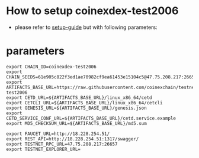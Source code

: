 # How to setup coinexdex-test2006

- please refer to [setup-guide](https://github.com/coinexchain/devops) but with following parameters:

# parameters
```shell
export CHAIN_ID=coinexdex-test2006
export CHAIN_SEEDS=61e905c822f3ed1ae70982cf9ea61453e15104c5@47.75.208.217:26656,8318598ad2a9d47bd9f9a287b329ae23a9201cb3@47.52.106.214:26656
export ARTIFACTS_BASE_URL=https://raw.githubusercontent.com/coinexchain/testnets/master/coinexdex-test2006
export CETD_URL=${ARTIFACTS_BASE_URL}/linux_x86_64/cetd
export CETCLI_URL=${ARTIFACTS_BASE_URL}/linux_x86_64/cetcli
export GENESIS_URL=${ARTIFACTS_BASE_URL}/genesis.json
export CETD_SERVICE_CONF_URL=${ARTIFACTS_BASE_URL}/cetd.service.example
export MD5_CHECKSUM_URL=${ARTIFACTS_BASE_URL}/md5.sum

export FAUCET_URL=http://18.228.254.51/
export REST_API=http://18.228.254.51:1317/swagger/
export TESTNET_RPC_URL=47.75.208.217:26657
export TESTNET_EXPLORER_URL=
```
